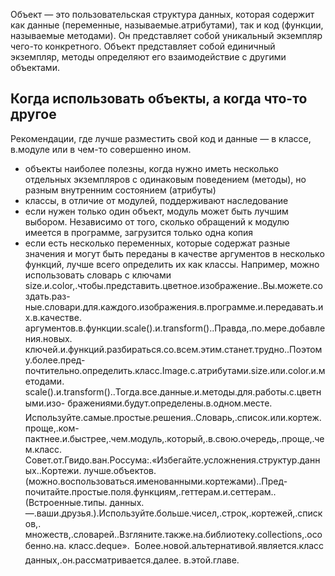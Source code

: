 Объект — это пользовательская структура данных, которая содержит как данные (переменные, называемые.атрибутами), так и код (функции, называемые методами). Он представляет собой уникальный экземпляр чего-то конкретного. Объект представляет собой единичный экземпляр, методы определяют его взаимодействие с другими объектами.

## Когда использовать объекты, а когда что-то другое
Рекомендации, где лучше разместить свой код и данные — в классе, в.модуле или в чем-то совершенно ином.
- объекты наиболее полезны, когда нужно иметь несколько отдельных экземпляров с одинаковым поведением (методы), но разным внутренним состоянием (атрибуты)
- классы, в отличие от модулей, поддерживают наследование
- если нужен только один объект, модуль может быть лучшим выбором. Независимо от того, сколько обращений к модулю имеется в программе, загрузится только одна копия
- если есть несколько переменных, которые содержат разные значения и могут быть переданы в качестве аргументов в несколько функций, лучше всего определить их как классы. Например, можно использовать словарь с ключами size.и.color,.чтобы.представить.цветное.изображение..Вы.можете.создать.раз-
ные.словари.для.каждого.изображения.в.программе.и.передавать.их.в.качестве.
аргументов.в.функции.scale().и.transform()..Правда,.по.мере.добавления.новых.
ключей.и.функций.разбираться.со.всем.этим.станет.трудно..Поэтому.более.пред-
почтительно.определить.класс.Image.с.атрибутами.size.или.color.и.методами.
scale().и.transform()..Тогда.все.данные.и.методы.для.работы.с.цветными.изо-
бражениями.будут.определены.в.одном.месте.
 Используйте.самые.простые.решения..Словарь,.список.или.кортеж.проще,.ком-
пактнее.и.быстрее,.чем.модуль,.который,.в.свою.очередь,.проще,.чем.класс.
Совет.от.Гвидо.ван.Россума:.«Избегайте.усложнения.структур.данных..Кортежи.
лучше.объектов.(можно.воспользоваться.именованными.кортежами)..Пред-
почитайте.простые.поля.функциям,.геттерам.и.сеттерам..(Встроенные.типы.
данных.—.ваши.друзья.).Используйте.больше.чисел,.строк,.кортежей,.списков,.
множеств,.словарей..Взгляните.также.на.библиотеку.collections,.особенно.на.
класс.deque».
 Более.новой.альтернативой.является.класс данных,.он.рассматривается.далее.
в.этой.главе.
